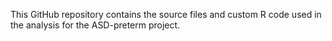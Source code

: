 This GitHub repository contains the source files and custom R code used in the analysis for the ASD-preterm project.
